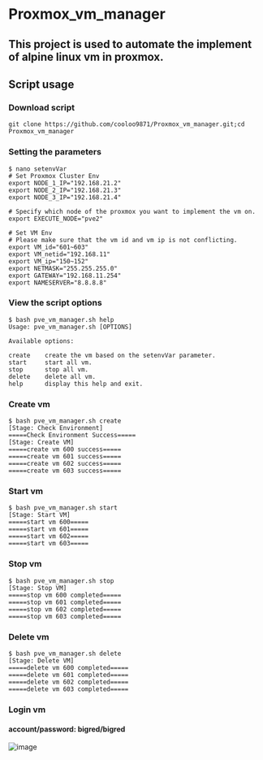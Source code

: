 # Proxmox_vm_manager
## This project is used to automate the implement of alpine linux vm in proxmox.
## Script usage
### Download script
```
git clone https://github.com/cooloo9871/Proxmox_vm_manager.git;cd Proxmox_vm_manager
```

### Setting the parameters
```
$ nano setenvVar
# Set Proxmox Cluster Env
export NODE_1_IP="192.168.21.2"
export NODE_2_IP="192.168.21.3"
export NODE_3_IP="192.168.21.4"

# Specify which node of the proxmox you want to implement the vm on.
export EXECUTE_NODE="pve2"

# Set VM Env
# Please make sure that the vm id and vm ip is not conflicting.
export VM_id="601~603"
export VM_netid="192.168.11"
export VM_ip="150~152"
export NETMASK="255.255.255.0"
export GATEWAY="192.168.11.254"
export NAMESERVER="8.8.8.8"
```

### View the script options
```
$ bash pve_vm_manager.sh help
Usage: pve_vm_manager.sh [OPTIONS]

Available options:

create    create the vm based on the setenvVar parameter.
start     start all vm.
stop      stop all vm.
delete    delete all vm.
help      display this help and exit.
```

### Create vm
```
$ bash pve_vm_manager.sh create
[Stage: Check Environment]
=====Check Environment Success=====
[Stage: Create VM]
=====create vm 600 success=====
=====create vm 601 success=====
=====create vm 602 success=====
=====create vm 603 success=====
```
### Start vm
```
$ bash pve_vm_manager.sh start
[Stage: Start VM]
=====start vm 600=====
=====start vm 601=====
=====start vm 602=====
=====start vm 603=====
```
### Stop vm
```
$ bash pve_vm_manager.sh stop
[Stage: Stop VM]
=====stop vm 600 completed=====
=====stop vm 601 completed=====
=====stop vm 602 completed=====
=====stop vm 603 completed=====
```
### Delete vm
```
$ bash pve_vm_manager.sh delete
[Stage: Delete VM]
=====delete vm 600 completed=====
=====delete vm 601 completed=====
=====delete vm 602 completed=====
=====delete vm 603 completed=====
```
### Login vm
#### account/password: bigred/bigred
![image](https://github.com/cooloo9871/Proxmox_vm_manager/assets/62133915/00a91b90-5ebf-4a60-a45a-b5572c359ef6)
